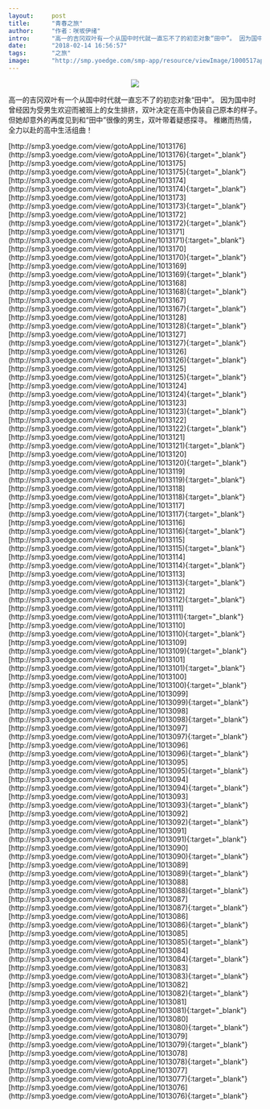 ```yaml
---
layout:     post
title:      "青春之旅"
author:     "作者：咲坂伊绪"
intro:      "高一的吉冈双叶有一个从国中时代就一直忘不了的初恋对象“田中”。 因为国中时曾经因为受男生欢迎而被班上的女生排挤，双叶决定在高中伪装自己原本的样子。但她却意外的再度见到和“田中”很像的男生，双叶带着疑惑探寻。 稚嫩而热情，全力以赴的高中生活组曲！"
date:       "2018-02-14 16:56:57"
tags:       "之旅"
image:      "http://smp.yoedge.com/smp-app/resource/viewImage/1000517appline.png"
---
```

<div style="text-align: center">
<p><img src="http://smp.yoedge.com/smp-app/resource/viewImage/1000517appline.png"/></p>
</div>
<p class="post-meta">
<span>高一的吉冈双叶有一个从国中时代就一直忘不了的初恋对象“田中”。 因为国中时曾经因为受男生欢迎而被班上的女生排挤，双叶决定在高中伪装自己原本的样子。但她却意外的再度见到和“田中”很像的男生，双叶带着疑惑探寻。 稚嫩而热情，全力以赴的高中生活组曲！</span>
</p>
[http://smp3.yoedge.com/view/gotoAppLine/1013176](http://smp3.yoedge.com/view/gotoAppLine/1013176){:target="_blank"}
[http://smp3.yoedge.com/view/gotoAppLine/1013175](http://smp3.yoedge.com/view/gotoAppLine/1013175){:target="_blank"}
[http://smp3.yoedge.com/view/gotoAppLine/1013174](http://smp3.yoedge.com/view/gotoAppLine/1013174){:target="_blank"}
[http://smp3.yoedge.com/view/gotoAppLine/1013173](http://smp3.yoedge.com/view/gotoAppLine/1013173){:target="_blank"}
[http://smp3.yoedge.com/view/gotoAppLine/1013172](http://smp3.yoedge.com/view/gotoAppLine/1013172){:target="_blank"}
[http://smp3.yoedge.com/view/gotoAppLine/1013171](http://smp3.yoedge.com/view/gotoAppLine/1013171){:target="_blank"}
[http://smp3.yoedge.com/view/gotoAppLine/1013170](http://smp3.yoedge.com/view/gotoAppLine/1013170){:target="_blank"}
[http://smp3.yoedge.com/view/gotoAppLine/1013169](http://smp3.yoedge.com/view/gotoAppLine/1013169){:target="_blank"}
[http://smp3.yoedge.com/view/gotoAppLine/1013168](http://smp3.yoedge.com/view/gotoAppLine/1013168){:target="_blank"}
[http://smp3.yoedge.com/view/gotoAppLine/1013167](http://smp3.yoedge.com/view/gotoAppLine/1013167){:target="_blank"}
[http://smp3.yoedge.com/view/gotoAppLine/1013128](http://smp3.yoedge.com/view/gotoAppLine/1013128){:target="_blank"}
[http://smp3.yoedge.com/view/gotoAppLine/1013127](http://smp3.yoedge.com/view/gotoAppLine/1013127){:target="_blank"}
[http://smp3.yoedge.com/view/gotoAppLine/1013126](http://smp3.yoedge.com/view/gotoAppLine/1013126){:target="_blank"}
[http://smp3.yoedge.com/view/gotoAppLine/1013125](http://smp3.yoedge.com/view/gotoAppLine/1013125){:target="_blank"}
[http://smp3.yoedge.com/view/gotoAppLine/1013124](http://smp3.yoedge.com/view/gotoAppLine/1013124){:target="_blank"}
[http://smp3.yoedge.com/view/gotoAppLine/1013123](http://smp3.yoedge.com/view/gotoAppLine/1013123){:target="_blank"}
[http://smp3.yoedge.com/view/gotoAppLine/1013122](http://smp3.yoedge.com/view/gotoAppLine/1013122){:target="_blank"}
[http://smp3.yoedge.com/view/gotoAppLine/1013121](http://smp3.yoedge.com/view/gotoAppLine/1013121){:target="_blank"}
[http://smp3.yoedge.com/view/gotoAppLine/1013120](http://smp3.yoedge.com/view/gotoAppLine/1013120){:target="_blank"}
[http://smp3.yoedge.com/view/gotoAppLine/1013119](http://smp3.yoedge.com/view/gotoAppLine/1013119){:target="_blank"}
[http://smp3.yoedge.com/view/gotoAppLine/1013118](http://smp3.yoedge.com/view/gotoAppLine/1013118){:target="_blank"}
[http://smp3.yoedge.com/view/gotoAppLine/1013117](http://smp3.yoedge.com/view/gotoAppLine/1013117){:target="_blank"}
[http://smp3.yoedge.com/view/gotoAppLine/1013116](http://smp3.yoedge.com/view/gotoAppLine/1013116){:target="_blank"}
[http://smp3.yoedge.com/view/gotoAppLine/1013115](http://smp3.yoedge.com/view/gotoAppLine/1013115){:target="_blank"}
[http://smp3.yoedge.com/view/gotoAppLine/1013114](http://smp3.yoedge.com/view/gotoAppLine/1013114){:target="_blank"}
[http://smp3.yoedge.com/view/gotoAppLine/1013113](http://smp3.yoedge.com/view/gotoAppLine/1013113){:target="_blank"}
[http://smp3.yoedge.com/view/gotoAppLine/1013112](http://smp3.yoedge.com/view/gotoAppLine/1013112){:target="_blank"}
[http://smp3.yoedge.com/view/gotoAppLine/1013111](http://smp3.yoedge.com/view/gotoAppLine/1013111){:target="_blank"}
[http://smp3.yoedge.com/view/gotoAppLine/1013110](http://smp3.yoedge.com/view/gotoAppLine/1013110){:target="_blank"}
[http://smp3.yoedge.com/view/gotoAppLine/1013109](http://smp3.yoedge.com/view/gotoAppLine/1013109){:target="_blank"}
[http://smp3.yoedge.com/view/gotoAppLine/1013101](http://smp3.yoedge.com/view/gotoAppLine/1013101){:target="_blank"}
[http://smp3.yoedge.com/view/gotoAppLine/1013100](http://smp3.yoedge.com/view/gotoAppLine/1013100){:target="_blank"}
[http://smp3.yoedge.com/view/gotoAppLine/1013099](http://smp3.yoedge.com/view/gotoAppLine/1013099){:target="_blank"}
[http://smp3.yoedge.com/view/gotoAppLine/1013098](http://smp3.yoedge.com/view/gotoAppLine/1013098){:target="_blank"}
[http://smp3.yoedge.com/view/gotoAppLine/1013097](http://smp3.yoedge.com/view/gotoAppLine/1013097){:target="_blank"}
[http://smp3.yoedge.com/view/gotoAppLine/1013096](http://smp3.yoedge.com/view/gotoAppLine/1013096){:target="_blank"}
[http://smp3.yoedge.com/view/gotoAppLine/1013095](http://smp3.yoedge.com/view/gotoAppLine/1013095){:target="_blank"}
[http://smp3.yoedge.com/view/gotoAppLine/1013094](http://smp3.yoedge.com/view/gotoAppLine/1013094){:target="_blank"}
[http://smp3.yoedge.com/view/gotoAppLine/1013093](http://smp3.yoedge.com/view/gotoAppLine/1013093){:target="_blank"}
[http://smp3.yoedge.com/view/gotoAppLine/1013092](http://smp3.yoedge.com/view/gotoAppLine/1013092){:target="_blank"}
[http://smp3.yoedge.com/view/gotoAppLine/1013091](http://smp3.yoedge.com/view/gotoAppLine/1013091){:target="_blank"}
[http://smp3.yoedge.com/view/gotoAppLine/1013090](http://smp3.yoedge.com/view/gotoAppLine/1013090){:target="_blank"}
[http://smp3.yoedge.com/view/gotoAppLine/1013089](http://smp3.yoedge.com/view/gotoAppLine/1013089){:target="_blank"}
[http://smp3.yoedge.com/view/gotoAppLine/1013088](http://smp3.yoedge.com/view/gotoAppLine/1013088){:target="_blank"}
[http://smp3.yoedge.com/view/gotoAppLine/1013087](http://smp3.yoedge.com/view/gotoAppLine/1013087){:target="_blank"}
[http://smp3.yoedge.com/view/gotoAppLine/1013086](http://smp3.yoedge.com/view/gotoAppLine/1013086){:target="_blank"}
[http://smp3.yoedge.com/view/gotoAppLine/1013085](http://smp3.yoedge.com/view/gotoAppLine/1013085){:target="_blank"}
[http://smp3.yoedge.com/view/gotoAppLine/1013084](http://smp3.yoedge.com/view/gotoAppLine/1013084){:target="_blank"}
[http://smp3.yoedge.com/view/gotoAppLine/1013083](http://smp3.yoedge.com/view/gotoAppLine/1013083){:target="_blank"}
[http://smp3.yoedge.com/view/gotoAppLine/1013082](http://smp3.yoedge.com/view/gotoAppLine/1013082){:target="_blank"}
[http://smp3.yoedge.com/view/gotoAppLine/1013081](http://smp3.yoedge.com/view/gotoAppLine/1013081){:target="_blank"}
[http://smp3.yoedge.com/view/gotoAppLine/1013080](http://smp3.yoedge.com/view/gotoAppLine/1013080){:target="_blank"}
[http://smp3.yoedge.com/view/gotoAppLine/1013079](http://smp3.yoedge.com/view/gotoAppLine/1013079){:target="_blank"}
[http://smp3.yoedge.com/view/gotoAppLine/1013078](http://smp3.yoedge.com/view/gotoAppLine/1013078){:target="_blank"}
[http://smp3.yoedge.com/view/gotoAppLine/1013077](http://smp3.yoedge.com/view/gotoAppLine/1013077){:target="_blank"}
[http://smp3.yoedge.com/view/gotoAppLine/1013076](http://smp3.yoedge.com/view/gotoAppLine/1013076){:target="_blank"}


